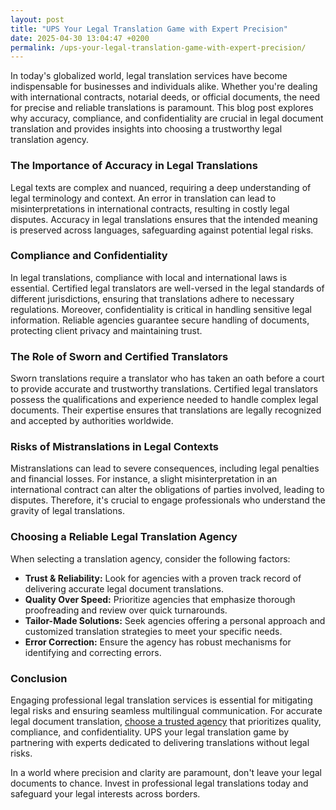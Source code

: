 ```yaml
---
layout: post
title: "UPS Your Legal Translation Game with Expert Precision"
date: 2025-04-30 13:04:47 +0200
permalink: /ups-your-legal-translation-game-with-expert-precision/
---
```



In today's globalized world, legal translation services have become indispensable for businesses and individuals alike. Whether you're dealing with international contracts, notarial deeds, or official documents, the need for precise and reliable translations is paramount. This blog post explores why accuracy, compliance, and confidentiality are crucial in legal document translation and provides insights into choosing a trustworthy legal translation agency.

### The Importance of Accuracy in Legal Translations

Legal texts are complex and nuanced, requiring a deep understanding of legal terminology and context. An error in translation can lead to misinterpretations in international contracts, resulting in costly legal disputes. Accuracy in legal translations ensures that the intended meaning is preserved across languages, safeguarding against potential legal risks.

### Compliance and Confidentiality

In legal translations, compliance with local and international laws is essential. Certified legal translators are well-versed in the legal standards of different jurisdictions, ensuring that translations adhere to necessary regulations. Moreover, confidentiality is critical in handling sensitive legal information. Reliable agencies guarantee secure handling of documents, protecting client privacy and maintaining trust.

### The Role of Sworn and Certified Translators

Sworn translations require a translator who has taken an oath before a court to provide accurate and trustworthy translations. Certified legal translators possess the qualifications and experience needed to handle complex legal documents. Their expertise ensures that translations are legally recognized and accepted by authorities worldwide.

### Risks of Mistranslations in Legal Contexts

Mistranslations can lead to severe consequences, including legal penalties and financial losses. For instance, a slight misinterpretation in an international contract can alter the obligations of parties involved, leading to disputes. Therefore, it's crucial to engage professionals who understand the gravity of legal translations.

### Choosing a Reliable Legal Translation Agency

When selecting a translation agency, consider the following factors:

- **Trust & Reliability:** Look for agencies with a proven track record of delivering accurate legal document translations.
- **Quality Over Speed:** Prioritize agencies that emphasize thorough proofreading and review over quick turnarounds.
- **Tailor-Made Solutions:** Seek agencies offering a personal approach and customized translation strategies to meet your specific needs.
- **Error Correction:** Ensure the agency has robust mechanisms for identifying and correcting errors.

### Conclusion

Engaging professional legal translation services is essential for mitigating legal risks and ensuring seamless multilingual communication. For accurate legal document translation, [choose a trusted agency](https://www.legaltranslations.be/) that prioritizes quality, compliance, and confidentiality. UPS your legal translation game by partnering with experts dedicated to delivering translations without legal risks.

In a world where precision and clarity are paramount, don't leave your legal documents to chance. Invest in professional legal translations today and safeguard your legal interests across borders.